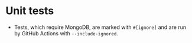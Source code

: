# Unit tests

- Tests, which require MongoDB, are marked with `#[ignore]` and are run by GitHub Actions with `--include-ignored`.
